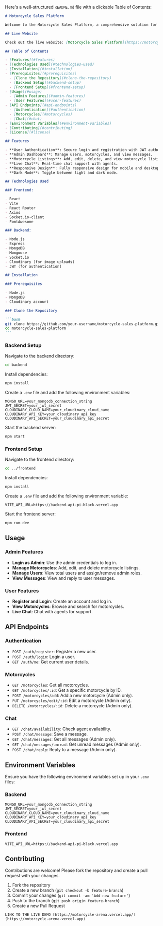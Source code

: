 Here's a well-structured `README.md` file with a clickable Table of Contents:

````markdown
# Motorcycle Sales Platform

Welcome to the Motorcycle Sales Platform, a comprehensive solution for buying and selling motorcycles. This platform is built using the MERN stack (MongoDB, Express, React, Node.js) and is designed to provide a seamless experience for both buyers and sellers.

## Live Website

Check out the live website: [Motorcycle Sales Platform](https://motorcycle-arena.vercel.app)

## Table of Contents

- [Features](#features)
- [Technologies Used](#technologies-used)
- [Installation](#installation)
- [Prerequisites](#prerequisites)
  - [Clone the Repository](#clone-the-repository)
  - [Backend Setup](#backend-setup)
  - [Frontend Setup](#frontend-setup)
- [Usage](#usage)
  - [Admin Features](#admin-features)
  - [User Features](#user-features)
- [API Endpoints](#api-endpoints)
  - [Authentication](#authentication)
  - [Motorcycles](#motorcycles)
  - [Chat](#chat)
- [Environment Variables](#environment-variables)
- [Contributing](#contributing)
- [License](#license)

## Features

- **User Authentication**: Secure login and registration with JWT authentication.
- **Admin Dashboard**: Manage users, motorcycles, and view messages.
- **Motorcycle Listings**: Add, edit, delete, and view motorcycle listings.
- **Live Chat**: Real-time chat support with agents.
- **Responsive Design**: Fully responsive design for mobile and desktop devices.
- **Dark Mode**: Toggle between light and dark mode.

## Technologies Used

### Frontend:

- React
- Vite
- React Router
- Axios
- Socket.io-client
- FontAwesome

### Backend:

- Node.js
- Express
- MongoDB
- Mongoose
- Socket.io
- Cloudinary (for image uploads)
- JWT (for authentication)

## Installation

### Prerequisites

- Node.js
- MongoDB
- Cloudinary account

### Clone the Repository

```bash
git clone https://github.com/your-username/motorcycle-sales-platform.git
cd motorcycle-sales-platform
```
````

### Backend Setup

Navigate to the backend directory:

```bash
cd backend
```

Install dependencies:

```bash
npm install
```

Create a `.env` file and add the following environment variables:

```plaintext
MONGO_URL=your_mongodb_connection_string
JWT_SECRET=your_jwt_secret
CLOUDINARY_CLOUD_NAME=your_cloudinary_cloud_name
CLOUDINARY_API_KEY=your_cloudinary_api_key
CLOUDINARY_API_SECRET=your_cloudinary_api_secret
```

Start the backend server:

```bash
npm start
```

### Frontend Setup

Navigate to the frontend directory:

```bash
cd ../frontend
```

Install dependencies:

```bash
npm install
```

Create a `.env` file and add the following environment variable:

```plaintext
VITE_API_URL=https://backend-api-pi-black.vercel.app
```

Start the frontend server:

```bash
npm run dev
```

## Usage

### Admin Features

- **Login as Admin**: Use the admin credentials to log in.
- **Manage Motorcycles**: Add, edit, and delete motorcycle listings.
- **Manage Users**: View total users and assign/remove admin roles.
- **View Messages**: View and reply to user messages.

### User Features

- **Register and Login**: Create an account and log in.
- **View Motorcycles**: Browse and search for motorcycles.
- **Live Chat**: Chat with agents for support.

## API Endpoints

### Authentication

- `POST /auth/register`: Register a new user.
- `POST /auth/login`: Login a user.
- `GET /auth/me`: Get current user details.

### Motorcycles

- `GET /motorcycles`: Get all motorcycles.
- `GET /motorcycles/:id`: Get a specific motorcycle by ID.
- `POST /motorcycles/add`: Add a new motorcycle (Admin only).
- `PUT /motorcycles/edit/:id`: Edit a motorcycle (Admin only).
- `DELETE /motorcycles/:id`: Delete a motorcycle (Admin only).

### Chat

- `GET /chat/availability`: Check agent availability.
- `POST /chat/message`: Save a message.
- `GET /chat/messages`: Get all messages (Admin only).
- `GET /chat/messages/unread`: Get unread messages (Admin only).
- `POST /chat/reply`: Reply to a message (Admin only).

## Environment Variables

Ensure you have the following environment variables set up in your `.env` files:

### Backend

```plaintext
MONGO_URL=your_mongodb_connection_string
JWT_SECRET=your_jwt_secret
CLOUDINARY_CLOUD_NAME=your_cloudinary_cloud_name
CLOUDINARY_API_KEY=your_cloudinary_api_key
CLOUDINARY_API_SECRET=your_cloudinary_api_secret
```

### Frontend

```plaintext
VITE_API_URL=https://backend-api-pi-black.vercel.app
```

## Contributing

Contributions are welcome! Please fork the repository and create a pull request with your changes.

1. Fork the repository
2. Create a new branch (`git checkout -b feature-branch`)
3. Commit your changes (`git commit -am 'Add new feature'`)
4. Push to the branch (`git push origin feature-branch`)
5. Create a new Pull Request

```
LINK TO THE LIVE DEMO [https://motorcycle-arena.vercel.app/](https://motorcycle-arena.vercel.app)
```
